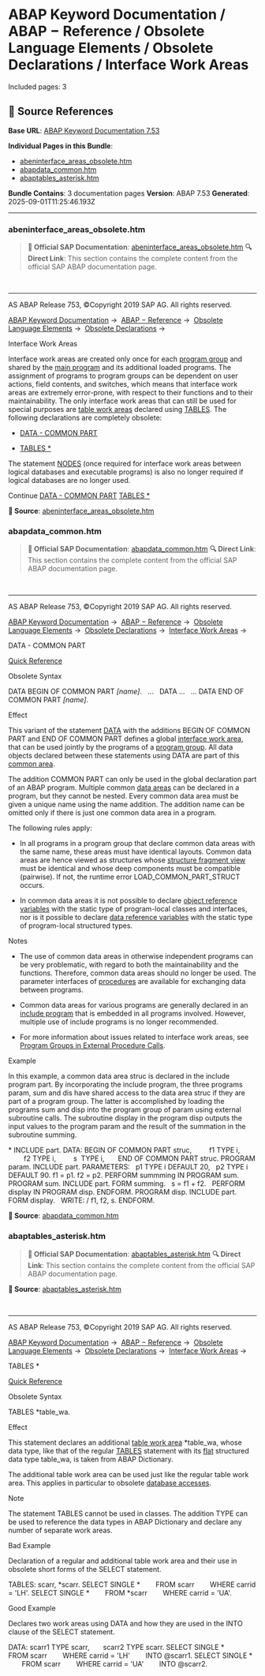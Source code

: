 # ABAP Keyword Documentation / ABAP − Reference / Obsolete Language Elements / Obsolete Declarations / Interface Work Areas

Included pages: 3



## 🔗 Source References

**Base URL**: [ABAP Keyword Documentation 7.53](https://help.sap.com/doc/abapdocu_753_index_htm/7.53/en-US/index.htm)

**Individual Pages in this Bundle**:
- [abeninterface_areas_obsolete.htm](https://help.sap.com/doc/abapdocu_753_index_htm/7.53/en-US/abeninterface_areas_obsolete.htm)
- [abapdata_common.htm](https://help.sap.com/doc/abapdocu_753_index_htm/7.53/en-US/abapdata_common.htm)
- [abaptables_asterisk.htm](https://help.sap.com/doc/abapdocu_753_index_htm/7.53/en-US/abaptables_asterisk.htm)

**Bundle Contains**: 3 documentation pages
**Version**: ABAP 7.53
**Generated**: 2025-09-01T11:25:46.193Z

---

### abeninterface_areas_obsolete.htm

> **📖 Official SAP Documentation**: [abeninterface_areas_obsolete.htm](https://help.sap.com/doc/abapdocu_753_index_htm/7.53/en-US/abeninterface_areas_obsolete.htm)
> **🔍 Direct Link**: This section contains the complete content from the official SAP ABAP documentation page.


  

* * *

AS ABAP Release 753, ©Copyright 2019 SAP AG. All rights reserved.

[ABAP Keyword Documentation](javascript:call_link\('abenabap.htm'\)) →  [ABAP − Reference](javascript:call_link\('abenabap_reference.htm'\)) →  [Obsolete Language Elements](javascript:call_link\('abenabap_obsolete.htm'\)) →  [Obsolete Declarations](javascript:call_link\('abenobsolete_declarations.htm'\)) → 

Interface Work Areas

Interface work areas are created only once for each [program group](javascript:call_link\('abenprogram_group_glosry.htm'\) "Glossary Entry") and shared by the [main program](javascript:call_link\('abenmain_program_glosry.htm'\) "Glossary Entry") and its additional loaded programs. The assignment of programs to program groups can be dependent on user actions, field contents, and switches, which means that interface work areas are extremely error-prone, with respect to their functions and to their maintainability. The only interface work areas that can still be used for special purposes are [table work areas](javascript:call_link\('abentable_work_area_glosry.htm'\) "Glossary Entry") declared using [TABLES](javascript:call_link\('abaptables.htm'\)). The following declarations are completely obsolete:

-   [DATA - COMMON PART](javascript:call_link\('abapdata_common.htm'\))

-   [TABLES \*](javascript:call_link\('abaptables_asterisk.htm'\))

The statement [NODES](javascript:call_link\('abapnodes.htm'\)) (once required for interface work areas between logical databases and executable programs) is also no longer required if logical databases are no longer used.

Continue
[DATA - COMMON PART](javascript:call_link\('abapdata_common.htm'\))
[TABLES \*](javascript:call_link\('abaptables_asterisk.htm'\))



**📖 Source**: [abeninterface_areas_obsolete.htm](https://help.sap.com/doc/abapdocu_753_index_htm/7.53/en-US/abeninterface_areas_obsolete.htm)

### abapdata_common.htm

> **📖 Official SAP Documentation**: [abapdata_common.htm](https://help.sap.com/doc/abapdocu_753_index_htm/7.53/en-US/abapdata_common.htm)
> **🔍 Direct Link**: This section contains the complete content from the official SAP ABAP documentation page.


  

* * *

AS ABAP Release 753, ©Copyright 2019 SAP AG. All rights reserved.

[ABAP Keyword Documentation](javascript:call_link\('abenabap.htm'\)) →  [ABAP − Reference](javascript:call_link\('abenabap_reference.htm'\)) →  [Obsolete Language Elements](javascript:call_link\('abenabap_obsolete.htm'\)) →  [Obsolete Declarations](javascript:call_link\('abenobsolete_declarations.htm'\)) →  [Interface Work Areas](javascript:call_link\('abeninterface_areas_obsolete.htm'\)) → 

DATA - COMMON PART

[Quick Reference](javascript:call_link\('abapdata_common_part_shortref.htm'\))

Obsolete Syntax

DATA BEGIN OF COMMON PART *\[*name*\]*.
  ...
  DATA ...
  ...
DATA END OF COMMON PART *\[*name*\]*.

Effect

This variant of the statement [DATA](javascript:call_link\('abapdata.htm'\)) with the additions BEGIN OF COMMON PART and END OF COMMON PART defines a global [interface work area](javascript:call_link\('abeninterface_work_area_glosry.htm'\) "Glossary Entry"), that can be used jointly by the programs of a [program group](javascript:call_link\('abenprogram_group_glosry.htm'\) "Glossary Entry"). All data objects declared between these statements using DATA are part of this [common area](javascript:call_link\('abencommon_area_glosry.htm'\) "Glossary Entry").

The addition COMMON PART can only be used in the global declaration part of an ABAP program. Multiple common [data areas](javascript:call_link\('abendata_area_glosry.htm'\) "Glossary Entry") can be declared in a program, but they cannot be nested. Every common data area must be given a unique name using the name addition. The addition name can be omitted only if there is just one common data area in a program.

The following rules apply:

-   In all programs in a program group that declare common data areas with the same name, these areas must have identical layouts. Common data areas are hence viewed as structures whose [structure fragment view](javascript:call_link\('abenunicode_fragment_view_glosry.htm'\) "Glossary Entry") must be identical and whose deep components must be compatible (pairwise). If not, the runtime error LOAD\_COMMON\_PART\_STRUCT occurs.
    
-   In common data areas it is not possible to declare [object reference variables](javascript:call_link\('abenobject_refer_variable_glosry.htm'\) "Glossary Entry") with the static type of program-local classes and interfaces, nor is it possible to declare [data reference variables](javascript:call_link\('abendata_reference_variable_glosry.htm'\) "Glossary Entry") with the static type of program-local structured types.
    

Notes

-   The use of common data areas in otherwise independent programs can be very problematic, with regard to both the maintainability and the functions. Therefore, common data areas should no longer be used. The parameter interfaces of [procedures](javascript:call_link\('abenprocedure_glosry.htm'\) "Glossary Entry") are available for exchanging data between programs.
    
-   Common data areas for various programs are generally declared in an [include program](javascript:call_link\('abeninclude_program_glosry.htm'\) "Glossary Entry") that is embedded in all programs involved. However, multiple use of include programs is no longer recommended.
    
-   For more information about issues related to interface work areas, see [Program Groups in External Procedure Calls](javascript:call_link\('abenprogram_groups.htm'\)).
    

Example

In this example, a common data area struc is declared in the include program part. By incorporating the include program, the three programs param, sum and dis have shared access to the data area struc if they are part of a program group. The latter is accomplished by loading the programs sum and disp into the program group of param using external subroutine calls. The subroutine display in the program disp outputs the input values to the program param and the result of the summation in the subroutine summing.

\* INCLUDE part.
DATA: BEGIN OF COMMON PART struc,
        f1 TYPE i,
        f2 TYPE i,
        s  TYPE i,
      END OF COMMON PART struc.
PROGRAM param.
INCLUDE part.
PARAMETERS:
  p1 TYPE i DEFAULT 20,
  p2 TYPE i DEFAULT 90.
f1 = p1.
f2 = p2.
PERFORM summming IN PROGRAM sum.
PROGRAM sum.
INCLUDE part.
FORM summing.
  s = f1 + f2.
  PERFORM display IN PROGRAM disp.
ENDFORM.
PROGRAM disp.
INCLUDE part.
FORM display.
  WRITE: / f1, f2, s.
ENDFORM.



**📖 Source**: [abapdata_common.htm](https://help.sap.com/doc/abapdocu_753_index_htm/7.53/en-US/abapdata_common.htm)

### abaptables_asterisk.htm

> **📖 Official SAP Documentation**: [abaptables_asterisk.htm](https://help.sap.com/doc/abapdocu_753_index_htm/7.53/en-US/abaptables_asterisk.htm)
> **🔍 Direct Link**: This section contains the complete content from the official SAP ABAP documentation page.


**📖 Source**: [abaptables_asterisk.htm](https://help.sap.com/doc/abapdocu_753_index_htm/7.53/en-US/abaptables_asterisk.htm)


  

* * *

AS ABAP Release 753, ©Copyright 2019 SAP AG. All rights reserved.

[ABAP Keyword Documentation](javascript:call_link\('abenabap.htm'\)) →  [ABAP − Reference](javascript:call_link\('abenabap_reference.htm'\)) →  [Obsolete Language Elements](javascript:call_link\('abenabap_obsolete.htm'\)) →  [Obsolete Declarations](javascript:call_link\('abenobsolete_declarations.htm'\)) →  [Interface Work Areas](javascript:call_link\('abeninterface_areas_obsolete.htm'\)) → 

TABLES \*

[Quick Reference](javascript:call_link\('abaptables_plus_shortref.htm'\))

Obsolete Syntax

TABLES \*table\_wa.

Effect

This statement declares an additional [table work area](javascript:call_link\('abentable_work_area_glosry.htm'\) "Glossary Entry") \*table\_wa, whose data type, like that of the regular [TABLES](javascript:call_link\('abaptables.htm'\)) statement with its [flat](javascript:call_link\('abenflat_glosry.htm'\) "Glossary Entry") structured data type table\_wa, is taken from ABAP Dictionary.

The additional table work area can be used just like the regular table work area. This applies in particular to obsolete [database accesses](javascript:call_link\('abendatabase_access_obsolete.htm'\)).

Note

The statement TABLES cannot be used in classes. The addition TYPE can be used to reference the data types in ABAP Dictionary and declare any number of separate work areas.

Bad Example

Declaration of a regular and additional table work area and their use in obsolete short forms of the SELECT statement.

TABLES: scarr, \*scarr.
SELECT SINGLE \*
       FROM scarr
       WHERE carrid = 'LH'.
SELECT SINGLE \*
       FROM \*scarr
       WHERE carrid = 'UA'.

Good Example

Declares two work areas using DATA and how they are used in the INTO clause of the SELECT statement.

DATA: scarr1 TYPE scarr,
      scarr2 TYPE scarr.
SELECT SINGLE \*
       FROM scarr
       WHERE carrid = 'LH'
       INTO @scarr1.
SELECT SINGLE \*
       FROM scarr
       WHERE carrid = 'UA'
       INTO @scarr2.
